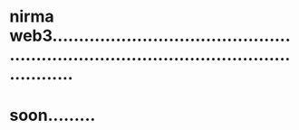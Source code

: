 # nirma web3..............................................................................................................
# soon.........
